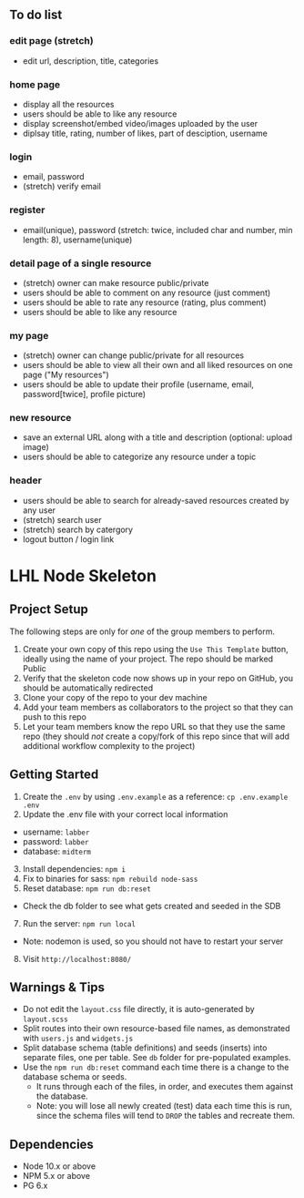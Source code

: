 ## To do list

### edit page (stretch)
- edit url, description, title, categories

### home page
- display all the resources
- users should be able to like any resource
- display screenshot/embed video/images uploaded by the user
- diplsay title, rating, number of likes, part of desciption, username

### login
- email, password
- (stretch) verify email

### register
- email(unique), password (stretch: twice, included char and number, min length: 8), username(unique)

### detail page of a single resource
- (stretch) owner can make resource public/private
- users should be able to comment on any resource (just comment)
- users should be able to rate any resource (rating, plus comment)
- users should be able to like any resource

### my page
- (stretch) owner can change public/private for all resources
- users should be able to view all their own and all liked resources on one page ("My resources")
- users should be able to update their profile (username, email, password[twice], profile picture)

### new resource
- save an external URL along with a title and description (optional: upload image)
- users should be able to categorize any resource under a topic

### header
- users should be able to search for already-saved resources created by any user
- (stretch) search user
- (stretch) search by catergory
- logout button / login link

# LHL Node Skeleton

## Project Setup

The following steps are only for _one_ of the group members to perform.

1. Create your own copy of this repo using the `Use This Template` button, ideally using the name of your project. The repo should be marked Public
2. Verify that the skeleton code now shows up in your repo on GitHub, you should be automatically redirected
3. Clone your copy of the repo to your dev machine
4. Add your team members as collaborators to the project so that they can push to this repo
5. Let your team members know the repo URL so that they use the same repo (they should _not_ create a copy/fork of this repo since that will add additional workflow complexity to the project)

## Getting Started

1. Create the `.env` by using `.env.example` as a reference: `cp .env.example .env`
2. Update the .env file with your correct local information

- username: `labber`
- password: `labber`
- database: `midterm`

3. Install dependencies: `npm i`
4. Fix to binaries for sass: `npm rebuild node-sass`
5. Reset database: `npm run db:reset`

- Check the db folder to see what gets created and seeded in the SDB

7. Run the server: `npm run local`

- Note: nodemon is used, so you should not have to restart your server

8. Visit `http://localhost:8080/`

## Warnings & Tips

- Do not edit the `layout.css` file directly, it is auto-generated by `layout.scss`
- Split routes into their own resource-based file names, as demonstrated with `users.js` and `widgets.js`
- Split database schema (table definitions) and seeds (inserts) into separate files, one per table. See `db` folder for pre-populated examples.
- Use the `npm run db:reset` command each time there is a change to the database schema or seeds.
  - It runs through each of the files, in order, and executes them against the database.
  - Note: you will lose all newly created (test) data each time this is run, since the schema files will tend to `DROP` the tables and recreate them.

## Dependencies

- Node 10.x or above
- NPM 5.x or above
- PG 6.x
